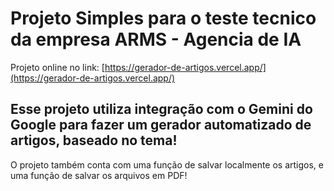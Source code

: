 # Projeto Simples para o teste tecnico da empresa ARMS - Agencia de IA

Projeto online no link: [https://gerador-de-artigos.vercel.app/](https://gerador-de-artigos.vercel.app/)

## Esse projeto utiliza integração com o Gemini do Google para fazer um gerador automatizado de artigos, baseado no tema!
O projeto também conta com uma função de salvar localmente os artigos, e uma função de salvar os arquivos em PDF!
